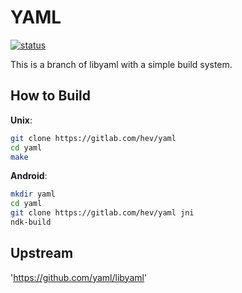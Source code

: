 # YAML

[![status][PIPELINE_STATUS]][PROJECT_URL]

This is a branch of libyaml with a simple build system.

## How to Build

**Unix**:
```bash
git clone https://gitlab.com/hev/yaml
cd yaml
make
```

**Android**:
```bash
mkdir yaml
cd yaml
git clone https://gitlab.com/hev/yaml jni
ndk-build
```

## Upstream
'https://github.com/yaml/libyaml'

[PROJECT_URL]: https://gitlab.com/hev/yaml/commits/master
[PIPELINE_STATUS]: https://gitlab.com/hev/yaml/badges/master/pipeline.svg
